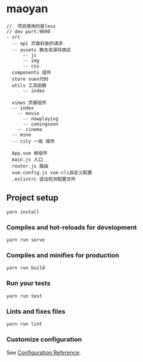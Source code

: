 # maoyan
```
//  项目使用的是less
// dev port:9090
- src
  -- api 页面封装的请求
  -- assets 静态资源存放区
      -- js
      -- img
      -- css
  components 组件
  store vuex代码
  utils 工具函数
      -- index

  views 页面组件
  -- index
    -- movie
      -- nowplaying
      -- comingsoon
    -- cinema
  -- mine
  -- city 一级 城市

  App.vue 根组件
  main.js 入口
  router.js 路由
  vue.config.js vue-cli自定义配置
  .eslintrc 语法检测配置文件
```
## Project setup
```
yarn install
```

### Compiles and hot-reloads for development
```
yarn run serve
```

### Compiles and minifies for production
```
yarn run build
```

### Run your tests
```
yarn run test
```

### Lints and fixes files
```
yarn run lint
```

### Customize configuration
See [Configuration Reference](https://cli.vuejs.org/config/).
